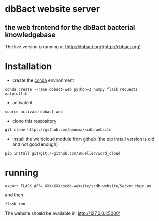 # dbBact website server
## the web frontend for the dbBact bacterial knowledgebase
The live version is running at [http://dbbact.org](http://dbbact.org)

# Installation
- create the [conda](http://conda.pydata.org/docs/install/quick.html) environment

```
conda create --name dbbact-web python=3 numpy flask requests matplotlib
```

- activate it

```
source activate dbbact-web
```
- clone this respository
```
git clone https://github.com/amnona/scdb-website
```

- install the wordcloud module from github (the pip install version is old and not good enough)

```
pip install git+git://github.com/amueller/word_cloud
```

# running
```
export FLASK_APP= XXX/XXX/scdb-website/scdb-website/Server_Main.py
```

and then

```
flask run
```

The website should be available in:
http://127.0.0.1:5000/
